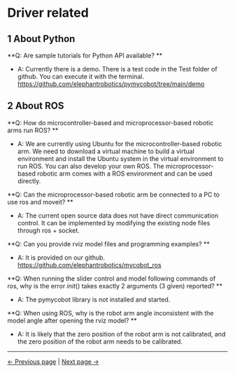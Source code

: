 # Driver related

## 1 About Python

**Q: Are sample tutorials for Python API available? **

- A: Currently there is a demo. There is a test code in the Test folder of github. You can execute it with the terminal. https://github.com/elephantrobotics/pymycobot/tree/main/demo

## 2 About ROS

**Q: How do microcontroller-based and microprocessor-based robotic arms run ROS? **

- A: We are currently using Ubuntu for the microcontroller-based robotic arm. We need to download a virtual machine to build a virtual environment and install the Ubuntu system in the virtual environment to run ROS. You can also develop your own ROS. The microprocessor-based robotic arm comes with a ROS environment and can be used directly.

**Q: Can the microprocessor-based robotic arm be connected to a PC to use ros and moveit? **

- A: The current open source data does not have direct communication control. It can be implemented by modifying the existing node files through ros + socket.

**Q: Can you provide rviz model files and programming examples? **

- A: It is provided on our github.
https://github.com/elephantrobotics/mycobot_ros

**Q: When running the slider control and model following commands of ros, why is the error _init_() takes exactly 2 arguments (3 given) reported? **

- A: The pymycobot library is not installed and started.

**Q: When using ROS, why is the robot arm angle inconsistent with the model angle after opening the rviz model? **

- A: It is likely that the zero position of the robot arm is not calibrated, and the zero position of the robot arm needs to be calibrated.

---
[← Previous page](./14.0-how_to_ask.md) | [Next page → ](./14.2-software.md)